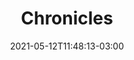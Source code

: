 ---
# Essential settings
title: "Chronicles"
type: "banner"
date: 2021-05-12T11:48:13-03:00
translationKey: "Chronicles"

# Scheduling
draft: false

# Organization
layout:
topics: [""]
tags: []

# Style
style: "imagetext"
size: "xl"
color: ""
textColor: "#fff"
weight: "1"

# Custom Classes
headerClass: "gone"
titleClass: "pt-3 display-1"
summaryClass: ""
footerClass: "gone"

# Thumbnail / Featured
summary: "“Great stories happen to those who can tell them” – Ira Glas"
thumb: ""
alt: ""
---